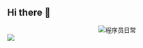 ## Hi there 👋

<!-- 动态打字效果 -->
<div align="center">
  <img src="https://readme-typing-svg.demolab.com?
    color=%2336BCF7&
    lines=少一份需求，多一根头发;
    printf(%22Hello%2C+World!%5Cn%22);
    std::cout%20%3C%3C%20%22Hello%2C+World!%22%20%3C%3C%20std::endl;&
    center=true&
    size=28&
    width=600&
    duration=3000&
    pause=1000"
    alt="程序员日常">
</div>

<!--动态分割线-->
  <img src="https://cdn.jsdelivr.net/gh/demonq0q/demonq0q/assets/hr.gif">
